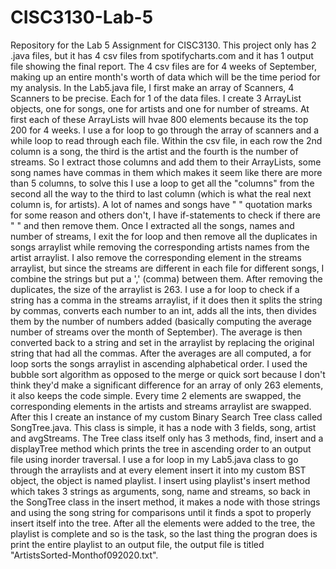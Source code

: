 # CISC3130-Lab-5
Repository for the Lab 5 Assignment for CISC3130. This project only has 2 .java files, but it has 4 csv files from spotifycharts.com and it has 1 output file showing the final report. 
The 4 csv files are for 4 weeks of September, making up an entire month's worth of data which will be the time period for my analysis. 
In the Lab5.java file, I first make an array of Scanners, 4 Scanners to be precise. Each for 1 of the data files. I create 3 ArrayList objects, one for songs, one for artists and one for number of streams. At first each of these ArrayLists will hvae 800 elements because its the top 200 for 4 weeks. 
I use a for loop to go through the array of scanners and a while loop to read through each file. Within the csv file, in each row the 2nd column is a song, the third is the artist and the fourth is the number of streams. So I extract those columns and add them to their ArrayLists, some song names have commas in them which makes it seem like there are more than 5 columns, to solve this I use a loop to get all the "columns" from the second all the way to the third to last column (which is what the real next column is, for artists). 
A lot of names and songs have " " quotation marks for some reason and others don't, I have if-statements to check if there are " " and then remove them. 
Once I extracted all the songs, names and number of streams, I exit the for loop and then remove all the duplicates in songs arraylist while removing the corresponding artists names from the artist arraylist. I also remove the corresponding element in the streams arraylist, but since the streams are different in each file for different songs, I combine the strings but put a ',' (comma) between them. 
After removing the duplicates, the size of the arraylist is 263. I use a for loop to check if a string has a comma in the streams arraylist, if it does then it splits the string by commas, converts each number to an int, adds all the ints, then divides them by the number of numbers added (basically computing the average number of streams over the month of September). The average is then converted back to a string and set in the arraylist by replacing the original string that had all the commas.
After the averages are all computed, a for loop sorts the songs arraylist in ascending alphabetical order. I used the bubble sort algorithm as opposed to the merge or quick sort because I don't think they'd make a significant difference for an array of only 263 elements, it also keeps the code simple. Every time 2 elements are swapped, the corresponding elements in the artists and streams arraylist are swapped. 
After this I create an instance of my custom Binary Search Tree class called SongTree.java. This class is simple, it has a node with 3 fields, song, artist and avgStreams. The Tree class itself only has 3 methods, find, insert and a displayTree method which prints the tree in ascending order to an output file using inorder traversal. 
I use a for loop in my Lab5.java class to go through the arraylists and at every element insert it into my custom BST object, the object is named playlist. I insert using playlist's insert method which takes 3 strings as arguments, song, name and streams, so back in the SongTree class in the insert method, it makes a node with those strings and using the song string for comparisons until it finds a spot to properly insert itself into the tree.
After all the elements were added to the tree, the playlist is complete and so is the task, so the last thing the progran does is print the entire playlist to an output file, the output file is titled "ArtistsSorted-Monthof092020.txt". 
